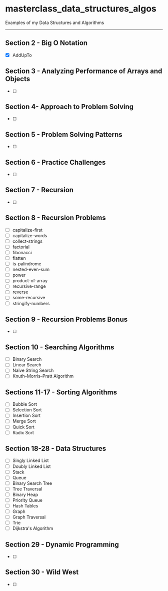 # masterclass_data_structures_algos
Examples of my Data Structures and Algorithms

---

## Section 2 - Big O Notation
* [x] AddUpTo

## Section 3 - Analyzing Performance of Arrays and Objects
* [ ] 

## Section 4- Approach to Problem Solving
* [ ] 

## Section 5 - Problem Solving Patterns
* [ ]

## Section 6 - Practice Challenges
* [ ]

## Section 7 - Recursion
* [ ]

## Section 8 - Recursion Problems
* [ ] capitalize-first
* [ ] capitalize-words
* [ ] collect-strings
* [ ] factorial
* [ ] fibonacci
* [ ] flatten
* [ ] is-palindrome
* [ ] nested-even-sum
* [ ] power
* [ ] product-of-array
* [ ] recursive-range
* [ ] reverse
* [ ] some-recursive
* [ ] stringify-numbers

## Section 9 - Recursion Problems Bonus
* [ ] 

## Section 10 - Searching Algorithms
* [ ] Binary Search
* [ ] Linear Search
* [ ] Naive String Search
* [ ] Knuth–Morris–Pratt Algorithm

## Sections 11-17 - Sorting Algorithms
* [ ] Bubble Sort
* [ ] Selection Sort
* [ ] Insertion Sort
* [ ] Merge Sort
* [ ] Quick Sort
* [ ] Radix Sort

## Section 18-28 - Data Structures
* [ ] Singly Linked List
* [ ] Doubly Linked List
* [ ] Stack
* [ ] Queue
* [ ] Binary Search Tree
* [ ] Tree Traversal
* [ ] Binary Heap
* [ ] Priority Queue
* [ ] Hash Tables
* [ ] Graph
* [ ] Graph Traversal
* [ ] Trie
* [ ] Dijkstra's Algorithm

## Section 29 - Dynamic Programming
* [ ] 

## Section 30 - Wild West
* [ ] 